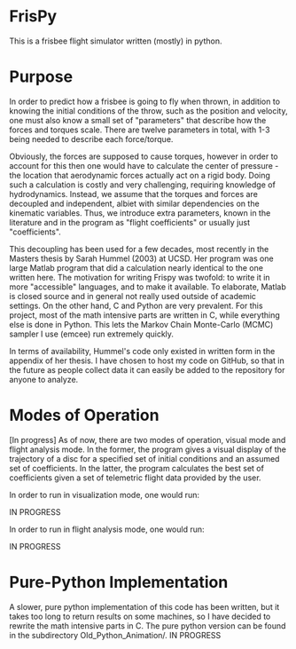 # FrisPy
This is a frisbee flight simulator written (mostly) in python.

# Purpose
In order to predict how a frisbee is going to fly when thrown, 
in addition to knowing the initial conditions of the throw, 
such as the position and velocity, one must also know a small 
set of "parameters" that describe how the forces and torques scale.
There are twelve parameters in total, with 1-3 being needed to describe
each force/torque.

Obviously, the forces are supposed to cause torques, however 
in order to account for this then one would have to calculate the
center of pressure - the location that aerodynamic forces actually
act on a rigid body. Doing such a calculation is costly and very challenging,
requiring knowledge of hydrodynamics. Instead, we assume that the
torques and forces are decoupled and independent, albiet with similar
dependencies on the kinematic variables. Thus, we introduce extra parameters,
known in the literature and in the program as "flight coefficients" or
usually just "coefficients".

This decoupling has been used for a few decades, most recently in the 
Masters thesis by Sarah Hummel (2003) at UCSD. Her program was one large
Matlab program that did a calculation nearly identical to the one written here.
The motivation for writing Frispy was twofold: to write it in more "accessible"
languages, and to make it available. To elaborate, Matlab is closed source and in
general not really used outside of academic settings. On the other hand, C
and Python are very prevalent. For this project, most of the math intensive
parts are written in C, while everything else is done in Python. This lets
the Markov Chain Monte-Carlo (MCMC) sampler I use (emcee) run extremely
quickly.

In terms of availability, Hummel's code only existed in written form in the
appendix of her thesis. I have chosen to host my code on GitHub, so that in
the future as people collect data it can easily be added to the repository
for anyone to analyze.

# Modes of Operation
[In progress] As of now, there are two modes of operation, visual mode and 
flight analysis mode. In the former, the program gives a visual display of the
trajectory of a disc for a specified set of initial conditions and an
assumed set of coefficients. In the latter, the program calculates the
best set of coefficients given a set of telemetric flight data provided
by the user.

In order to run in visualization mode, one would run:

IN PROGRESS

In order to run in flight analysis mode, one would run:

IN PROGRESS

# Pure-Python Implementation
A slower, pure python implementation of this code has been written, but it takes
too long to return results on some machines, so I have decided to rewrite the 
math intensive parts in C. The pure python version can be found in the subdirectory
Old_Python_Animation/. IN PROGRESS